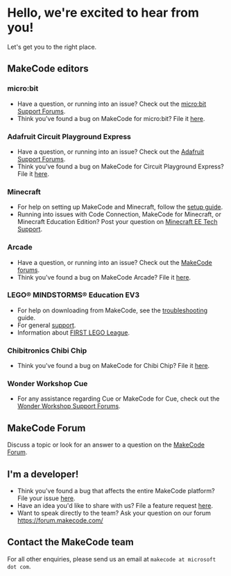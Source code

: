# Hello, we're excited to hear from you!

Let's get you to the right place.

## MakeCode editors

### micro:bit

- Have a question, or running into an issue? Check out the [micro:bit Support Forums](https://support.microbit.org/).
- Think you've found a bug on MakeCode for micro:bit? File it [here](https://github.com/microsoft/pxt-microbit/issues/new?labels=bug).

### Adafruit Circuit Playground Express
- Have a question, or running into an issue? Check out the [Adafruit Support Forums](https://www.adafruit.com/support).
- Think you've found a bug on MakeCode for Circuit Playground Express? File it [here](https://github.com/microsoft/pxt-adafruit/issues/new?labels=bug).

### Minecraft

- For help on setting up MakeCode and Minecraft, follow the [setup guide](https://minecraft.makecode.com/setup).
- Running into issues with Code Connection, MakeCode for Minecraft, or Minecraft Education Edition? Post your question on [Minecraft EE Tech Support](https://educommunity.minecraft.net/hc).

### Arcade

- Have a question, or running into an issue? Check out the [MakeCode forums](https://forum.makecode.com).
- Think you've found a bug on MakeCode Arcade? File it [here](https://github.com/microsoft/pxt-arcade/issues/new?labels=bug).

### LEGO® MINDSTORMS® Education EV3

- For help on downloading from MakeCode, see the [troubleshooting](https://makecode.mindstorms.com/troubleshoot) guide.
- For general [support]( https://www.lego.com/service/).
- Information about [FIRST LEGO League](https://makecode.mindstorms.com/fll).

### Chibitronics Chibi Chip

- Think you've found a bug on MakeCode for Chibi Chip? File it [here](https://github.com/microsoft/pxt-chibitronics/issues/new?labels=bug).

### Wonder Workshop Cue

- For any assistance regarding Cue or MakeCode for Cue, check out the [Wonder Workshop Support Forums](https://help.makewonder.com/).

## MakeCode Forum

Discuss a topic or look for an answer to a question on the [MakeCode Forum](https://forum.makecode.com).

## I'm a developer!

- Think you've found a bug that affects the entire MakeCode platform? File your issue [here](https://github.com/microsoft/pxt/issues/new?labels=bug).
- Have an idea you'd like to share with us? File a feature request [here](https://github.com/microsoft/pxt/issues/new?labels=enhancement).
- Want to speak directly to the team? Ask your question on our forum https://forum.makecode.com/

## Contact the MakeCode team

For all other enquiries, please send us an email at ``makecode at microsoft dot com``.
